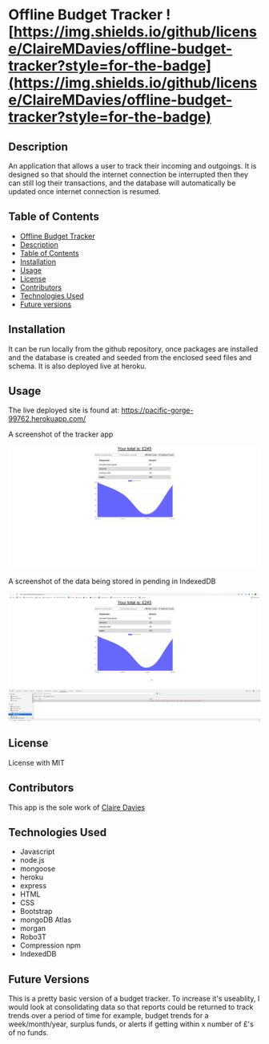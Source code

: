 # Offline Budget Tracker  ![https://img.shields.io/github/license/ClaireMDavies/offline-budget-tracker?style=for-the-badge](https://img.shields.io/github/license/ClaireMDavies/offline-budget-tracker?style=for-the-badge)

## Description

An application that allows a user to track their incoming and outgoings.  It is designed so that should the internet connection be interrupted then they can still log their transactions, and the database will automatically be updated once internet connection is resumed. 

## Table of Contents

  - [Offline Budget Tracker](#Offline-Budget-Tracker)
  - [Description](##description)
  - [Table of Contents](##table-of-contents)
  - [Installation](##installation)
  - [Usage](##usage)
  - [License](##license)
  - [Contributors](##contributors)
  - [Technologies Used](##technologies-used)
  - [Future versions](##future-versions)

## Installation

It can be run locally from the github repository, once packages are installed and the database is created and seeded from the enclosed seed files and schema.  It is also deployed live at heroku. 

## Usage

The live deployed site is found at: https://pacific-gorge-99762.herokuapp.com/

A screenshot of the tracker app

![budget-tracker.png](assets/budget-tracker.png)

A screenshot of the data being stored in pending in IndexedDB

![budget-tracker-offline.png](assets/budget-tracker-offline.png)


## License

License with MIT

## Contributors

This app is the sole work of [Claire Davies](https://github.com/ClaireMDavies)

## Technologies Used

- Javascript
- node.js
- mongoose
- heroku
- express
- HTML
- CSS
- Bootstrap
- mongoDB Atlas
- morgan
- Robo3T
- Compression npm
- IndexedDB

## Future Versions

This is a pretty basic version of a budget tracker.  To increase it's useablity, I would look at consolidating data so that reports could be returned to track trends over a period of time for example, budget trends for a week/month/year, surplus funds, or alerts if getting within x number of £'s of no funds.  
  